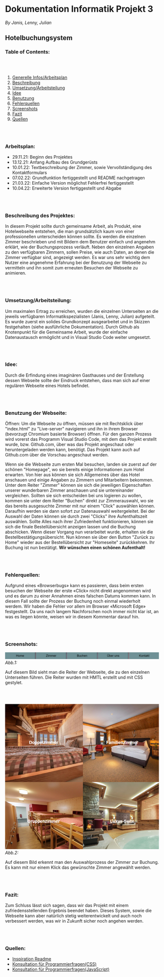 # Dokumentation Informatik Projekt 3

*By Janis, Lenny, Julian*
## **Hotelbuchungsystem**
### **Table of Contents:**
<br></br>

1. [Generelle Infos/Arbeitsplan](###Arbeitsplan:)
2. [Beschreibung](###BeschreibungdesProjektes:)
3. [Umsetzung/Arbeitsteilung](###Umsetzung/Arbeitsteilung:)
4. [Idee](###Idee:)
5. [Benutzung](###BenutzungderWebseite:)
6. [Fehlerquellen](###Fehlerquellen:)
7. [Screenshots](###Screenshots:)
8. [Fazit](###Fazit:)
9. [Quellen](###quellen:)



<br></br>

### **Arbeitsplan:**

* 29.11.21: Beginn des Projektes
* 13.12.21: Anfang Aufbau des Grundgerüsts
* 10.01.22: Textbeschreibung der Zimmer, sowie Vervollständigung des Kontaktformulars
* 07.02.22: Grundfunktion fertiggestellt und README nachgetragen
* 21.03.22: Einfache Version möglichst Fehlerfrei fertiggestellt
* 10.04.22: Erweiterte Version fertiggestellt und Abgabe 

<br></br>

### **Beschreibung des Projektes:**

In diesem Projekt sollte durch gemeinsame Arbeit, als Produkt, eine Hotelwebseite entstehen, die man grundsätzlich kaum von einer professionellen unterscheiden können sollte.
Es werden die einzelnen Zimmer beschrieben und mit Bildern dem Benutzer einfach und angenehm erklärt, wie der Buchungsprozess verläuft.
Neben den einzelnen Angaben zu den verfügbaren Zimmern, sollen Preise, wie auch Daten, an denen die Zimmer verfügbar sind, angezeigt werden.
Es war uns sehr wichtig dem Nutzer eine angenehme Erfahrung bei der Benutzung der Webseite zu vermitteln und ihn somit zum erneuten Besuchen der Webseite zu animieren.

<br></br>

### **Umsetzung/Arbeitsteilung:**

Um maximalen Ertrag zu erreichen, wurden die einzelnen Unterseiten an die jeweils verfügbaren Informatikspezialisten (Janis, Lenny, Julian) aufgeteilt. Es wurde zuerst ein solides Grundkonzept ausgearbeitet und in Skizzen festgehalten (siehe ausführliche Dokumentation). 
Durch Github als Knotenpunkt für die Gemeinsame Arbeit, wurde der einfache Datenaustausch ermöglicht und in Visual Studio Code weiter umgesetzt.

<br></br>

### **Idee:**

Durch die Erfindung eines imaginären Gasthauses und der Erstellung dessen Webseite sollte der Eindruck entstehen, dass man sich auf einer regulären Webseite eines Hotels befindet.

<br></br>

### **Benutzung der Webseite:**

Öffnen: Um die Webseite zu öffnen, müssen sie mit Rechtsklick über "index.html" zu "Live-server" navigieren und ihn in ihrem Browser (bevorzugt Chromium basierte Browser) öffnen.
Für den ganzen Prozess wird vorerst das Programm Visual Studio Code, mit dem das Projekt erstellt wurde, bzw. Github.com, über was das Projekt angeschaut oder heruntergeladen werden kann, benötigt. 
Das Projekt kann auch auf Github.com über die Vorschau angeschaut werden.

Wenn sie die Webseite zum ersten Mal besuchen, landen sie zuerst auf der schönen "Homepage", wo sie bereits einige Informationen zum Hotel erwarten. Von hier aus können sie sich Allgemeines über das Hotel anschauen und einige Angaben zu Zimmern und Mitarbeitern bekommen.
Unter dem Reiter "Zimmer" können sie sich die jeweiligen Eigenschaften unserer wunderbaren Zimmer anschauen und sie untereinander vergleichen.
Sollten sie sich entscheiden bei uns logieren zu wollen, kommen sie unter dem Reiter "Buchen" direkt zur Zimmerauswahl, wo sie das bereits ausgesuchte Zimmer mit nur einem "Click" auswählen können. Daraufhin werden sie dann sofort zur Datenauswahl weitergeleitet. Bei der Auswahl der Daten können sie durch zwei "Clicks" ihre Aufenthaltszeit auswählen. Sollte Alles nach ihrer Zufriedenheit funktionieren, können sie sich die finale Bestellübersicht anzeigen lassen und die Buchung abschicken.
Wenn dieser Vorgang nun verarbeitet wurde, erhalten sie die Bestellbestätigungsübersicht.
Nun können sie über den Button "Zurück zu Home" wieder aus der Bestellübersicht zur "Homeseite" zurückkehren.
Ihr Buchung ist nun bestätigt. **Wir wünschen einen schönen Aufenthalt!**

<br></br>

### **Fehlerquellen:**

Aufgrund eines «Browserbugs» kann es passieren, dass beim ersten besuchen der Webseite der erste «Click» nicht direkt angenommen wird und es darum zu einer Annahmen eines falschen Datums kommen kann. In diesem Fall sollte der Prozess der Buchung noch einmal wiederholt werdem. Wir haben die Fehler vor allem im Browser «Microsoft Edge» festgestellt. Da uns nach langem Nachforschen noch immer nicht klar ist, an was es liegen könnte, weisen wir in diesem Kommentar darauf hin.

<br></br>

### **Screenshots:**

![ReiterWebseite.png](material/ReiterWebseite.png)
*Abb.1:*

Auf diesem Bild sieht man die Reiter der Webseite, die zu den einzelnen Unterseiten führen.
Die Reiter wurden mit HMTL erstellt und mit CSS gestylet.

<br></br>

![Buchungsprozess.png](Material/Buchungsprozess.png)
*Abb.2:*

Auf diesem Bild erkennt man den Auswahlprozess der Zimmer zur Buchung.
Es kann mit nur einem Klick das gewünschte Zimmer angewählt werden.

<br></br>

### **Fazit:**

Zum Schluss lässt sich sagen, dass wir das Projekt mit einem zufriedensstellenden Ergebnis beendet haben. Dieses System, sowie die Webseite kann aber natürlich stetig weiterentwickelt und auch noch verbessert werden, was wir in Zukunft sicher noch angehen werden.

<br></br>

### **Quellen:** 

* [Inspiration Readme](https://github.com/adam-p/markdown-here/wiki/Markdown-Cheatsheet)
* [Konsultation für Programmierfragen(CSS)](https://css-tricks.com/snippets/css/a-guide-to-flexbox/)
* [Konsultation für Programmierfragen(JavaScript)](https://developer.mozilla.org/de/docs/Web/JavaScript/About_JavaScript)
